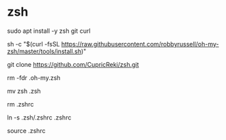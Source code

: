 # zsh

sudo apt install -y zsh git curl

sh -c "$(curl -fsSL https://raw.githubusercontent.com/robbyrussell/oh-my-zsh/master/tools/install.sh)"

git clone https://github.com/CupricReki/zsh.git

rm -fdr .oh-my.zsh

mv zsh .zsh

rm .zshrc

ln -s .zsh/.zshrc .zshrc

source .zshrc
